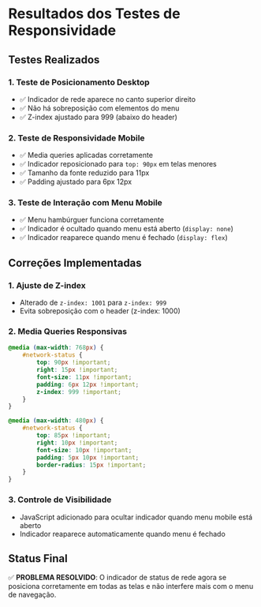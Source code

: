 # Resultados dos Testes de Responsividade

## Testes Realizados

### 1. Teste de Posicionamento Desktop
- ✅ Indicador de rede aparece no canto superior direito
- ✅ Não há sobreposição com elementos do menu
- ✅ Z-index ajustado para 999 (abaixo do header)

### 2. Teste de Responsividade Mobile
- ✅ Media queries aplicadas corretamente
- ✅ Indicador reposicionado para `top: 90px` em telas menores
- ✅ Tamanho da fonte reduzido para 11px
- ✅ Padding ajustado para 6px 12px

### 3. Teste de Interação com Menu Mobile
- ✅ Menu hambúrguer funciona corretamente
- ✅ Indicador é ocultado quando menu está aberto (`display: none`)
- ✅ Indicador reaparece quando menu é fechado (`display: flex`)

## Correções Implementadas

### 1. Ajuste de Z-index
- Alterado de `z-index: 1001` para `z-index: 999`
- Evita sobreposição com o header (z-index: 1000)

### 2. Media Queries Responsivas
```css
@media (max-width: 768px) {
    #network-status {
        top: 90px !important;
        right: 15px !important;
        font-size: 11px !important;
        padding: 6px 12px !important;
        z-index: 999 !important;
    }
}

@media (max-width: 480px) {
    #network-status {
        top: 85px !important;
        right: 10px !important;
        font-size: 10px !important;
        padding: 5px 10px !important;
        border-radius: 15px !important;
    }
}
```

### 3. Controle de Visibilidade
- JavaScript adicionado para ocultar indicador quando menu mobile está aberto
- Indicador reaparece automaticamente quando menu é fechado

## Status Final
✅ **PROBLEMA RESOLVIDO**: O indicador de status de rede agora se posiciona corretamente em todas as telas e não interfere mais com o menu de navegação.

